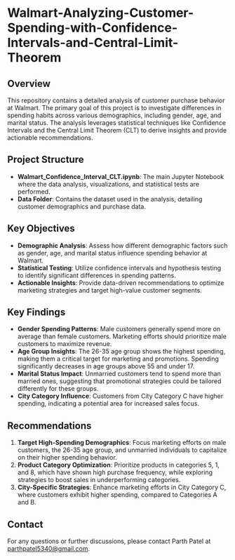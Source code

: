 # Walmart-Analyzing-Customer-Spending-with-Confidence-Intervals-and-Central-Limit-Theorem

## Overview
This repository contains a detailed analysis of customer purchase behavior at Walmart. The primary goal of this project is to investigate differences in spending habits across various demographics, including gender, age, and marital status. The analysis leverages statistical techniques like Confidence Intervals and the Central Limit Theorem (CLT) to derive insights and provide actionable recommendations.

## Project Structure
- **Walmart_Confidence_Interval_CLT.ipynb**: The main Jupyter Notebook where the data analysis, visualizations, and statistical tests are performed.
- **Data Folder**: Contains the dataset used in the analysis, detailing customer demographics and purchase data.

## Key Objectives
- **Demographic Analysis**: Assess how different demographic factors such as gender, age, and marital status influence spending behavior at Walmart.
- **Statistical Testing**: Utilize confidence intervals and hypothesis testing to identify significant differences in spending patterns.
- **Actionable Insights**: Provide data-driven recommendations to optimize marketing strategies and target high-value customer segments.

## Key Findings
- **Gender Spending Patterns**: Male customers generally spend more on average than female customers. Marketing efforts should prioritize male customers to maximize revenue.
- **Age Group Insights**: The 26-35 age group shows the highest spending, making them a critical target for marketing and promotions. Spending significantly decreases in age groups above 55 and under 17.
- **Marital Status Impact**: Unmarried customers tend to spend more than married ones, suggesting that promotional strategies could be tailored differently for these groups.
- **City Category Influence**: Customers from City Category C have higher spending, indicating a potential area for increased sales focus.

## Recommendations
1. **Target High-Spending Demographics**: Focus marketing efforts on male customers, the 26-35 age group, and unmarried individuals to capitalize on their higher spending behavior.
2. **Product Category Optimization**: Prioritize products in categories 5, 1, and 8, which have shown high purchase frequency, while exploring strategies to boost sales in underperforming categories.
3. **City-Specific Strategies**: Enhance marketing efforts in City Category C, where customers exhibit higher spending, compared to Categories A and B.

## Contact
For any questions or further discussions, please contact Parth Patel at parthpatel5340@gmail.com.
